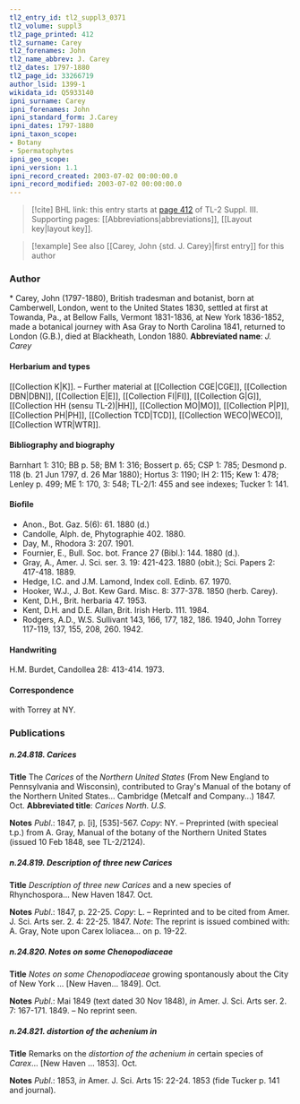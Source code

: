 ```yaml
---
tl2_entry_id: tl2_suppl3_0371
tl2_volume: suppl3
tl2_page_printed: 412
tl2_surname: Carey
tl2_forenames: John
tl2_name_abbrev: J. Carey
tl2_dates: 1797-1880
tl2_page_id: 33266719
author_lsid: 1399-1
wikidata_id: Q5933140
ipni_surname: Carey
ipni_forenames: John
ipni_standard_form: J.Carey
ipni_dates: 1797-1880
ipni_taxon_scope: 
- Botany
- Spermatophytes
ipni_geo_scope: 
ipni_version: 1.1
ipni_record_created: 2003-07-02 00:00:00.0
ipni_record_modified: 2003-07-02 00:00:00.0
---
```



> [!cite] BHL link: this entry starts at [page 412](https://www.biodiversitylibrary.org/page/33266719) of TL-2 Suppl. III.
> Supporting pages: [[Abbreviations|abbreviations]], [[Layout key|layout key]].

> [!example] See also [[Carey, John {std. J. Carey}|first entry]] for this author

### Author

\* Carey, John (1797-1880), British tradesman and botanist, born at Camberwell, London, went to the United States 1830, settled at first at Towanda, Pa., at Bellow Falls, Vermont 1831-1836, at New York 1836-1852, made a botanical journey with Asa Gray to North Carolina 1841, returned to London (G.B.), died at Blackheath, London 1880. 
**Abbreviated name**: *J. Carey*

#### Herbarium and types

[[Collection K|K]]. – Further material at [[Collection CGE|CGE]], [[Collection DBN|DBN]], [[Collection E|E]], [[Collection FI|FI]], [[Collection G|G]], [[Collection HH (sensu TL-2)|HH]], [[Collection MO|MO]], [[Collection P|P]], [[Collection PH|PH]], [[Collection TCD|TCD]], [[Collection WECO|WECO]], [[Collection WTR|WTR]].

#### Bibliography and biography

Barnhart 1: 310; BB p. 58; BM 1: 316; Bossert p. 65; CSP 1: 785; Desmond p. 118 (b. 21 Jun 1797, d. 26 Mar 1880); Hortus 3: 1190; IH 2: 115; Kew 1: 478; Lenley p. 499; ME 1: 170, 3: 548; TL-2/1: 455 and see indexes; Tucker 1: 141.

#### Biofile

- Anon., Bot. Gaz. 5(6): 61. 1880 (d.)
- Candolle, Alph. de, Phytographie 402. 1880.
- Day, M., Rhodora 3: 207. 1901.
- Fournier, E., Bull. Soc. bot. France 27 (Bibl.): 144. 1880 (d.).
- Gray, A., Amer. J. Sci. ser. 3. 19: 421-423. 1880 (obit.); Sci. Papers 2: 417-418. 1889.
- Hedge, I.C. and J.M. Lamond, Index coll. Edinb. 67. 1970.
- Hooker, W.J., J. Bot. Kew Gard. Misc. 8: 377-378. 1850 (herb. Carey).
- Kent, D.H., Brit. herbaria 47. 1953.
- Kent, D.H. and D.E. Allan, Brit. Irish Herb. 111. 1984.
- Rodgers, A.D., W.S. Sullivant 143, 166, 177, 182, 186. 1940, John Torrey 117-119, 137, 155, 208, 260. 1942.

#### Handwriting

H.M. Burdet, Candollea 28: 413-414. 1973.

#### Correspondence

with Torrey at NY.

### Publications

##### n.24.818. Carices

**Title**
The *Carices* of the *Northern United States* (From New England to Pennsylvania and Wisconsin), contributed to Gray's Manual of the botany of the Northern United States... Cambridge (Metcalf and Company...) 1847. Oct.
**Abbreviated title**: *Carices North. U.S.*

**Notes**
*Publ*.: 1847, p. \[i\], \[535\]-567. *Copy*: NY. – Preprinted (with specieal t.p.) from A. Gray, Manual of the botany of the Northern United States (issued 10 Feb 1848, see TL-2/2124).

##### n.24.819. Description of three new Carices

**Title**
*Description of three new Carices* and a new species of Rhynchospora... New Haven 1847. Oct.

**Notes**
*Publ*.: 1847, p. 22-25. *Copy*: L. – Reprinted and to be cited from Amer. J. Sci. Arts ser. 2. 4: 22-25. 1847.
*Note*: The reprint is issued combined with: A. Gray, Note upon Carex loliacea... on p. 19-22.

##### n.24.820. Notes on some Chenopodiaceae

**Title**
*Notes on some Chenopodiaceae* growing spontanously about the City of New York ... \[New Haven... 1849\]. Oct.

**Notes**
*Publ*.: Mai 1849 (text dated 30 Nov 1848), *in* Amer. J. Sci. Arts ser. 2. 7: 167-171. 1849. – No reprint seen.

##### n.24.821. distortion of the achenium in

**Title**
Remarks on the *distortion of the achenium in* certain species of *Carex*... \[New Haven ... 1853\]. Oct.

**Notes**
*Publ*.: 1853, *in* Amer. J. Sci. Arts 15: 22-24. 1853 (fide Tucker p. 141 and journal).

